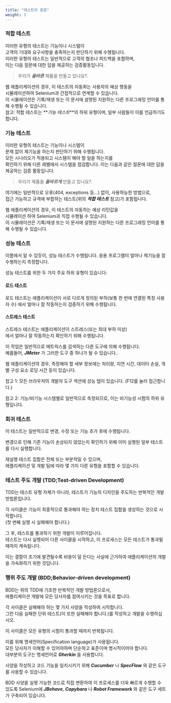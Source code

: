 ```yaml
---
title: "테스트의 종류"
weight: 3
---
```


### 적합 테스트
이러한 유형의 테스트는 기능이나 시스템이   
고객의 기대와 요구사항을 충족하는지 판단하기 위해 수행됩니다.  
이러한 유형의 테스트는 일반적으로 고객의 협조나 피드백을 포함하며,   
이는 다음 질문에 대한 답을 제공하는 검증활동입니다.
>우리가 **_올바른_** 제품을 만들고 있나요?.

웹 애플리케이션의 경우, 이 테스트의 자동화는 사용자의 예상 행동을   
시뮬레이션하여 Selenium과 간접적으로 연계할 수 있습니다.  
이 시뮬레이션은 기록/재생 또는 이 문서에 설명된 지원하는 다른 프로그래밍 언어를 통해 수행될 수 있습니다.  
참고: 적합 테스트는 **_기능 테스트_**의 하위 유형이며, 일부 사람들이 이를 언급하기도 합니다.   

            
### 기능 테스트
이러한 유형의 테스트는 기능이나 시스템이  
문제 없이 제기능을 하는지 판단하기 위해 수행됩니다.  
모든 시나리오가 적용되고 시스템이 해야 할 일을 하는지를   
확인하기 위해 다른 레벨에서 시스템을 점검합니다.
이는 다음과 같은 질문에 대한 답을 제공하는 검증 활동입니다.
>우리가 제품을 **_올바르게_** 만들고 있나요?.
             
여기에는 일반적으로 오류(404, exceptions 등...) 없이, 사용하능한 방법으로,  
접근 가능하고 규격에 부합하는 테스트(위의 **_적합 테스트_** 참고)가 포함됩니다.

웹 애플리케이션의 경우, 이 테스트의 자동하는 예상 리턴값을   
시뮬레이션 하여 Selenium과 직접 수행될 수 있습니다.  
이 시뮬레이션은 기록/재생 또는 이 문서에 설명된 지원하는 다른 프로그래밍 언어를 통해 수행될 수 있습니다.  


### 성능 테스트
이름에서 알 수 있듯이, 성능 테스트가 수행됩니다.
응용 프로그램이 얼마나 제기능을 잘 수행하는지 측정합니다.

성능 테스트를 위한 두 가지 주요 하위 유형이 있습니다:

#### 로드 테스트
로드 테스트는 애플리케이션이 서로 다르게 정의된 부하(보통 한 번에 연결된 특정 사용자 수)
에서 얼마나 잘 작동하는지 검증하기 위해 수행됩니다.

#### 스트레스 테스트
스트레스 테스트는 애플리케이션이 스트레스(또는 최대 부하 이상)  
에서 얼마나 잘 작동하는지 확인하기 위해 수행됩니다.

이 작업은 일반적으로 메트릭스를 검색하는 다른 도구에 의해 수행됩니다.  
예를들어, **_JMeter_** 가 그러한 도구 중 하나가 될 수 있습니다..

웹 애플리케이션의 경우, 측정해야 할 세부 정보에는 처리량, 지연 시간, 데이터 손설, 개별 구성 요소 로딩 시간 등이 있습니다.

참고 1: 모든 브라우저의 개발자 도구 섹션에 성능 탭이 있습니다. (F12를 눌러 접근합니다.)  

참고 2: 기능/비기능 시스템별로 일반적으로 측정되므로, 이는 비기능성 시험의 하위 유형입니다.  
            

### 회귀 테스트
이 테스트는 일반적으로 변경, 수정 또는 기능 추가 후에 수행됩니다. 

변경으로 인해 기존 기능이 손상되지 않았는지 확인하기 위해 이미 실행된 일부 테스트를 다시 실행합니다.
            
재실행 테스트 집합은 전체 또는 부분적일 수 있으며,  
애플리케이션 및 개발 팀에 따라 몇 가지 다른 유형을 포함할 수 있습니다.
            

### 테스트 주도 개발 (TDD;Test-driven Development)
TDD는 테스트 유형 자체가 아니라, 테스트가 기능의 디자인을 주도하는 반복적인 개발 방법론입니다.

각 사이클은 기능이 최종적으로 통과해야 하는 장치 테스트 집합을 생성하는 것으로 시작합니다.  
(첫 번째 실행 시 실패해야 합니다.)  

그 후, 테스트를 통과하기 위한 개발이 이루어집니다.  
테스트는 다시 실행되어 다른 사이클을 시작하고, 이 프로세스는 모든 테스트가 통과될 때까지 계속됩니다.

이는 결함이 조기에 발견될수록 비용이 덜 든다는 사실에 근거하여 애플리케이션의 개발을 가속화하기 위한 것입니다.

### 행위 주도 개발 (BDD;Behavior-driven development)
BDD는 위의 TDD에 기초한 반복적인 개발 방법론으로서,  
애플리케이션 개발에 모든 당사자를 참여시키는 것을 목표로 합니다.

각 사이클은 실패해야 하는 몇 가지 사양을 작성하여 시작합니다.  
그런 다음 실패한 단위 테스트(이 또한 실패해야 합니다.)를 작성하고 개발을 수행하십시오.

이 사이클은 모든 유형의 시험이 통과할 때까지 반복됩니다.

이를 위해 명세언어(Specification language)가 사용됩니다.  
모든 당사자가 이해할 수 있어야하며 단순하고 표준이며 명시적이어야 합니다.  
대부분의 도구는 명세언어로 **_Gherkin_** 을 사용합니다.

사양을 작성하고 코드 기능을 일치시키기 위해 **_Cucumber_** 나 **_SpecFlow_** 와 같은 도구를 사용할 수 있습니다.  

BDD 사양을 실행 가능한 코드로 직접 변환하여 이 프로세스를 더욱 빠르게 수행할 수 있도록 
Selenium에 **_JBehave_**, **_Capybara_** 나 **_Robot Framework_** 와 같은 도구 세트가 구축되어 있습니다.  
            
